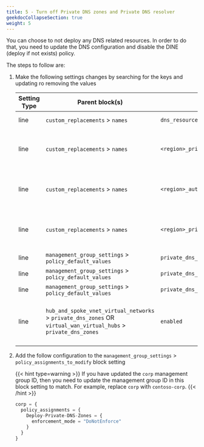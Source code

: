 ```yaml
---
title: 5 - Turn off Private DNS zones and Private DNS resolver
geekdocCollapseSection: true
weight: 5
---
```


You can choose to not deploy any DNS related resources. In order to do that, you need to update the DNS configuration and disable the DINE (deploy if not exists) policy.

The steps to follow are:

1. Make the following settings changes by searching for the keys and updating ro removing the values

    | Setting Type | Parent block(s) | Key | Action | Count | Notes |
    | - | - | - | - | - | - |
    | line | `custom_replacements` > `names` | `dns_resource_group_name` | Delete (optional) | 1 | |
    | line | `custom_replacements` > `names` | `<region>_private_dns_resolver_name` | Delete (optional) | 1+ | `<region>` is the relevant region (e.g. `primary` or `secondary`) |
    | line | `custom_replacements` > `names` | `<region>_auto_registration_zone_name` | Delete (optional) | 1+ | `<region>` is the relevant region (e.g. `primary` or `secondary`) |
    | line | `custom_replacements` > `names` | `<region>_private_dns_resolver_subnet_address_prefix` | Delete (optional) | 1+ | `<region>` is the relevant region (e.g. `primary` or `secondary`) |
    | line | `management_group_settings` > `policy_default_values` | `private_dns_zone_subscription_id` | Delete | 1 | |
    | line | `management_group_settings` > `policy_default_values` | `private_dns_zone_region` | Delete | 1 | |
    | line | `management_group_settings` > `policy_default_values` | `private_dns_zone_resource_group_name` | Delete | 1 | |
    | line | `hub_and_spoke_vnet_virtual_networks` > `private_dns_zones` OR `virtual_wan_virtual_hubs` > `private_dns_zones` | `enabled` | Update setting to `false` | 1+ | There will be two instances for a multi-region deployment |

1. Add the follow configuration to the `management_group_settings` > `policy_assignments_to_modify` block setting

    {{< hint type=warning >}}
If you have updated the `corp` management group ID, then you need to update the management group ID in this block setting to match. For example, replace `corp` with `contoso-corp`.
    {{< /hint >}}

    ```terraform
    corp = {
      policy_assignments = {
        Deploy-Private-DNS-Zones = {
          enforcement_mode = "DoNotEnforce"
        }
      }
    }
    ```
